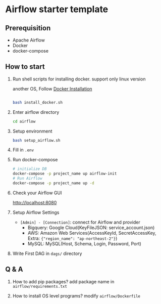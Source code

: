 # Airflow starter template

## Prerequisition

- Apache Airflow
- Docker
- docker-compose

## How to start

1. Run shell scripts for installing docker.
   support only linux version

   another OS, Follow [Docker Installation](https://docs.docker.com/engine/install/)

   ```bash

   bash install_docker.sh
   ```

2. Enter airflow directory

   ```bash
   cd airflow
   ```

3. Setup environment

   ```bash
   bash setup_airflow.sh
   ```

4. Fill in `.env`

5. Run docker-compose

   ```bash
   # initialize DB
   docker-compose -p project_name up airflow-init
   # Run Airflow
   docker-compose -p project_name up -d
   ```

6. Check your Airflow GUI

   [http://localhost:8080](http://localhost:8080)

7. Setup Airflow Settings

   - `[Admin] - [Connection]`: connect for Airflow and provider
     - Bigquery: Google Cloud(KeyFileJSON: service_account.json)
     - AWS: Amazon Web Services(AccessKeyId, SecretAccessKey, Extra: `{"region_name": "ap-northeast-2"}`)
     - MySQL: MySQL(Host, Schema, Login, Password, Port)

8. Write First DAG
   in `dags/` directory

## Q & A

1. How to add pip packages?
   add package name in `airflow/requirements.txt`

2. How to install OS level programs?
   modify `airflow/Dockerfile`
